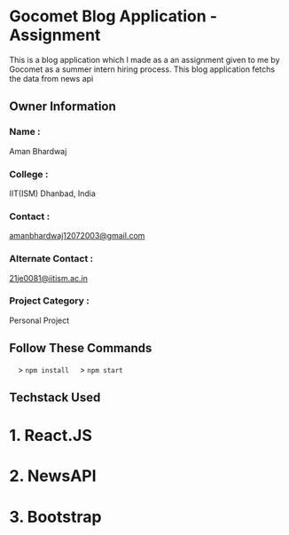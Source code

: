 # Gocomet Blog Application - Assignment 
This is a blog application which I made as a an assignment given to me by Gocomet as a summer intern hiring process.
This blog application fetchs the data from news api

## Owner Information 
### Name : 
Aman Bhardwaj
### College : 
IIT(ISM) Dhanbad, India 
### Contact : 
amanbhardwaj12072003@gmail.com
### Alternate Contact : 
21je0081@iitism.ac.in
### Project Category : 
Personal Project


## Follow These Commands 
&nbsp;&nbsp;&nbsp;&nbsp;> <code>npm install</code>
&nbsp;&nbsp;&nbsp;&nbsp;> <code>npm start</code>       

## Techstack Used
# 1. React.JS
# 2. NewsAPI
# 3. Bootstrap

     

